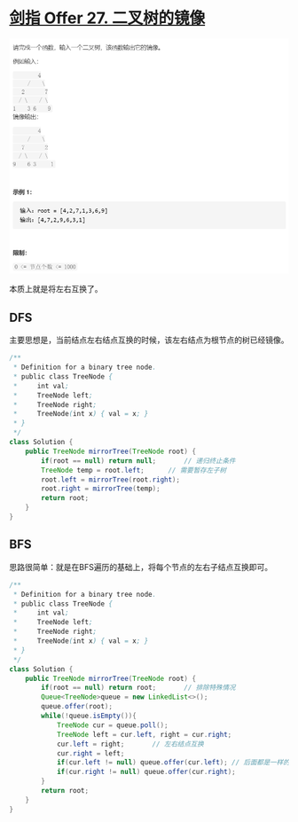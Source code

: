 # [剑指 Offer 27. 二叉树的镜像](https://leetcode-cn.com/problems/er-cha-shu-de-jing-xiang-lcof/)

<img src="pic\image-20210504160641160.png" alt="image-20210504160641160" style="zoom:67%;" />

本质上就是将左右互换了。

## DFS

主要思想是，当前结点左右结点互换的时候，该左右结点为根节点的树已经镜像。

```java
/**
 * Definition for a binary tree node.
 * public class TreeNode {
 *     int val;
 *     TreeNode left;
 *     TreeNode right;
 *     TreeNode(int x) { val = x; }
 * }
 */
class Solution {
    public TreeNode mirrorTree(TreeNode root) {
        if(root == null) return null;		// 递归终止条件
        TreeNode temp = root.left;		// 需要暂存左子树
        root.left = mirrorTree(root.right);
        root.right = mirrorTree(temp);
        return root;
    }
}
```

## BFS

思路很简单：就是在BFS遍历的基础上，将每个节点的左右子结点互换即可。

```java
/**
 * Definition for a binary tree node.
 * public class TreeNode {
 *     int val;
 *     TreeNode left;
 *     TreeNode right;
 *     TreeNode(int x) { val = x; }
 * }
 */
class Solution {
    public TreeNode mirrorTree(TreeNode root) {
        if(root == null) return root;       // 排除特殊情况
        Queue<TreeNode>queue = new LinkedList<>();
        queue.offer(root);
        while(!queue.isEmpty()){
            TreeNode cur = queue.poll();
            TreeNode left = cur.left, right = cur.right;
            cur.left = right;		// 左右结点互换
            cur.right = left;
            if(cur.left != null) queue.offer(cur.left);	// 后面都是一样的（互换之后还是按照原来的顺序遍历下一层）
            if(cur.right != null) queue.offer(cur.right);
        }
        return root;
    }
}
```

